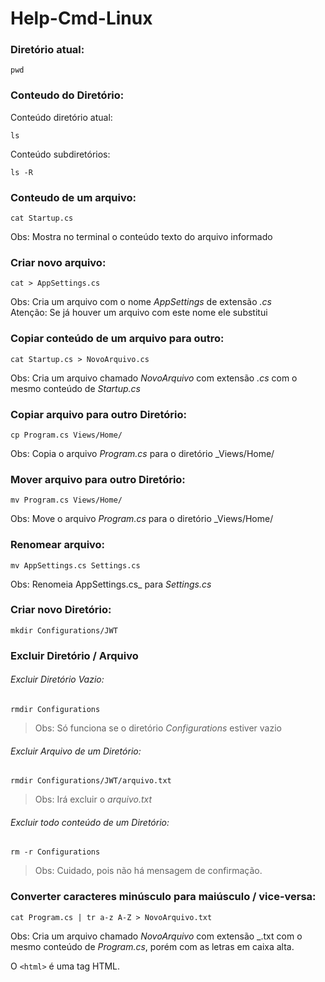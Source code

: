 # Help-Cmd-Linux

### Diretório atual:
```
pwd
```

### Conteudo do Diretório:
 Conteúdo diretório atual:
```
ls
```

Conteúdo subdiretórios:
```
ls -R
```

### Conteudo de um arquivo:
```
cat Startup.cs
```
Obs: Mostra no terminal o conteúdo texto do arquivo informado

### Criar novo arquivo:
```
cat > AppSettings.cs
```
Obs: Cria um arquivo com o nome _AppSettings_ de extensão _.cs_  
Atenção: Se já houver um arquivo com este nome ele substitui


### Copiar conteúdo de um arquivo para outro:
```
cat Startup.cs > NovoArquivo.cs
```
Obs: Cria um arquivo chamado _NovoArquivo_ com extensão _.cs_ com o mesmo conteúdo de _Startup.cs_


### Copiar arquivo para outro Diretório:
```
cp Program.cs Views/Home/
```
Obs: Copia o arquivo _Program.cs_ para o diretório _Views/Home/


### Mover arquivo para outro Diretório:
```
mv Program.cs Views/Home/
```
Obs: Move o arquivo _Program.cs_ para o diretório _Views/Home/


### Renomear arquivo:
```
mv AppSettings.cs Settings.cs
```
Obs: Renomeia AppSettings.cs_ para _Settings.cs_


### Criar novo Diretório:
```
mkdir Configurations/JWT
```

### Excluir Diretório / Arquivo
###### Excluir Diretório Vazio:
```
rmdir Configurations
```
> Obs: Só funciona se o diretório _Configurations_ estiver vazio


###### Excluir Arquivo de um Diretório:
```
rmdir Configurations/JWT/arquivo.txt
```
> Obs: Irá excluir o _arquivo.txt_


###### Excluir todo conteúdo de um Diretório:
```
rm -r Configurations
```
> Obs: Cuidado, pois não há mensagem de confirmação.








### Converter caracteres minúsculo para maiúsculo / vice-versa:
```
cat Program.cs | tr a-z A-Z > NovoArquivo.txt
```
Obs: Cria um arquivo chamado _NovoArquivo_ com extensão _.txt com o mesmo conteúdo de _Program.cs_, porém com as letras em caixa alta.




O `<html>` é uma tag HTML.





